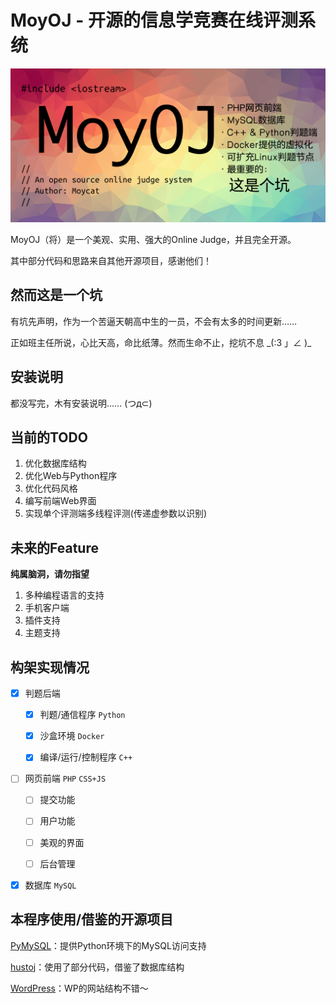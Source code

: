 MoyOJ - 开源的信息学竞赛在线评测系统
======================

![MoyOJ](https://raw.githubusercontent.com/moycat/MoyOJ/master/MoyOJ.png)

MoyOJ（将）是一个美观、实用、强大的Online Judge，并且完全开源。

其中部分代码和思路来自其他开源项目，感谢他们！

然而这是一个坑
-----------

有坑先声明，作为一个苦逼天朝高中生的一员，不会有太多的时间更新……

正如班主任所说，心比天高，命比纸薄。然而生命不止，挖坑不息 \_(:3 」∠ )_

安装说明
-----------

都没写完，木有安装说明…… (つд⊂)

当前的TODO
-----------

 1. 优化数据库结构
 1. 优化Web与Python程序
 1. 优化代码风格
 1. 编写前端Web界面
 1. 实现单个评测端多线程评测(传递虚参数以识别)

未来的Feature
-----------

**纯属脑洞，请勿指望**

1. 多种编程语言的支持
1. 手机客户端
1. 插件支持
1. 主题支持
 
构架实现情况
-----------

- [X] 判题后端
    
    - [X] 判题/通信程序 `Python`
    
    - [X] 沙盒环境 `Docker`
    
    - [X] 编译/运行/控制程序 `C++`
    
- [ ] 网页前端 `PHP` `CSS+JS`

    - [ ] 提交功能
    
    - [ ] 用户功能
    
    - [ ] 美观的界面

    - [ ] 后台管理

- [X] 数据库 `MySQL`

本程序使用/借鉴的开源项目
-----------

[PyMySQL](https://github.com/PyMySQL/PyMySQL)：提供Python环境下的MySQL访问支持

[hustoj](https://github.com/zhblue/hustoj)：使用了部分代码，借鉴了数据库结构

[WordPress](https://wordpress.org/)：WP的网站结构不错～
